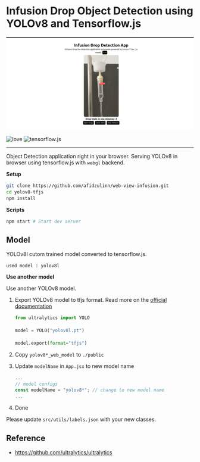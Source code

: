 # Infusion Drop Object Detection using YOLOv8 and Tensorflow.js

<p align="center">
  <img src="./sample-infusion.png" />
</p>

![love](https://img.shields.io/badge/Made%20with-🖤-white)
![tensorflow.js](https://img.shields.io/badge/tensorflow.js-white?logo=tensorflow)

---

Object Detection application right in your browser. Serving YOLOv8 in browser using tensorflow.js
with `webgl` backend.

**Setup**

```bash
git clone https://github.com/afidzulinn/web-view-infusion.git
cd yolov8-tfjs
npm install
```

**Scripts**

```bash
npm start # Start dev server
```

## Model

YOLOv8l cutom trained model converted to tensorflow.js.

```
used model : yolov8l
```

**Use another model**

Use another YOLOv8 model.

1. Export YOLOv8 model to tfjs format. Read more on the [official documentation](https://docs.ultralytics.com/tasks/detection/#export)

   ```python
   from ultralytics import YOLO

   model = YOLO("yolov8l.pt")

   model.export(format="tfjs")
   ```

2. Copy `yolov8*_web_model` to `./public`
3. Update `modelName` in `App.jsx` to new model name
   ```jsx
   ...
   // model configs
   const modelName = "yolov8*"; // change to new model name
   ...
   ```
4. Done

Please update `src/utils/labels.json` with your new classes.

## Reference

- https://github.com/ultralytics/ultralytics
